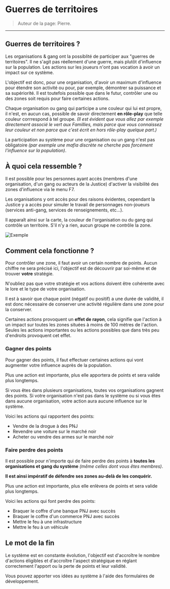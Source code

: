 # Guerres de territoires

> Auteur de la page: Pierre.

---

## Guerres de territoires ?

Les organisations & gang ont la possiblité de participer aux "guerres de territoires". Il ne s'agit pas réellement d'une guerre, mais plutôt d'influence sur la population. Les actions sur les joueurs n'ont pas vocation à avoir un impact sur ce système.

L'objectif est donc, pour une organisation, d'avoir un maximum d'influence pour étendre son activité ou pour, par exemple, démontrer sa puissance et sa supériorité. Il est toutefois possible que dans le futur, contrôler une ou des zones soit requis pour faire certaines actions.

Chaque organisation ou gang qui participe a une couleur qui lui est propre, il n'est, en aucun cas, possible de savoir directement **en rôle-play** que telle couleur corrrespond à tel groupe.
*(Il est évident que vous allez par exemple directement associé le vert aux Famillies, mais parce que vous connaissez leur couleur et non parce que c'est écrit en hors rôle-play quelque part.)*

La participation au système pour une organisation ou un gang n'est pas obligatoire *(par exemple une mafia discrète ne cherche pas forcément l'influence sur la population)*.

## À quoi cela ressemble ?

Il est possible pour les personnes ayant accès (membres d'une organisation, d'un gang ou acteurs de la Justice) d'activer la visibilité des zones d'influence via le menu F7.

Les organisations y ont accès pour des raisons évidentes, cependant la Justice y a accès pour simuler le travail de personnages non-joueurs (services anti-gang, services de renseignements, etc...).

Il apparaît ainsi sur la carte, la couleur de l'organisation ou du gang qui contrôle un territoire. S'il n'y a rien, aucun groupe ne contrôle la zone.

![Exemple](../../_media/framework/turfwars.jpg)

## Comment cela fonctionne ?

Pour contrôler une zone, il faut avoir un certain nombre de points. Aucun chiffre ne sera précisé ici, l'objectif est de découvrir par soi-même et de trouver **votre** stratégie.

N'oubliez pas que votre stratégie et vos actions doivent être cohérente avec le lore et le type de votre organisation.

Il est à savoir que chaque point (négatif ou positif) a une durée de validité, il est donc nécessaire de conserver une activité régulière dans une zone pour la conserver.

Certaines actions provoquent un **effet de rayon**, cela signifie que l'action à un impact sur toutes les zones situées à moins de 100 mètres de l'action. Seules les actions importantes ou les actions possibles que dans très peu d'endroits provoquent cet effet.

### Gagner des points

Pour gagner des points, il faut effectuer certaines actions qui vont augmenter votre influence auprès de la population.

Plus une action est importante, plus elle apportera de points et sera valide plus longtemps.

Si vous êtes dans plusieurs organisations, toutes vos organisations gagnent des points. Si votre organisation n'est pas dans le système ou si vous êtes dans aucune organisation, votre action aura aucune influence sur le système.

Voici les actions qui rapportent des points:
- Vendre de la drogue à des PNJ
- Revendre une voiture sur le marché noir
- Acheter ou vendre des armes sur le marché noir

### Faire perdre des points

Il est possible pour n'importe qui de faire perdre des points à **toutes les organisations et gang du système** *(même celles dont vous êtes membres)*.

**Il est ainsi impératif de défendre ses zones au-delà de les conquérir.**

Plus une action est importante, plus elle enlèvera de points et sera valide plus longtemps.

Voici les actions qui font perdre des points:
- Braquer le coffre d'une banque PNJ avec succès
- Braquer le coffre d'un commerce PNJ avec succès
- Mettre le feu à une infrastructure
- Mettre le feu à un véhicule

## Le mot de la fin

Le système est en constante évolution, l'objectif est d'accroître le nombre d'actions éligibles et d'accroître l'aspect stratégique en réglant correctement l'apport ou la perte de points et leur validité.

Vous pouvez apporter vos idées au système à l'aide des formulaires de développement.

